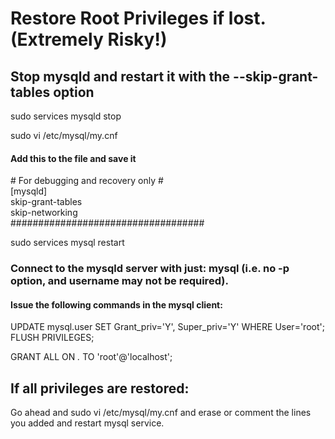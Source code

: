 # Restore Root Privileges if lost. (Extremely Risky!)

## Stop mysqld and restart it with the --skip-grant-tables option
sudo services mysqld stop

sudo vi /etc/mysql/my.cnf

#### Add this to the file and save it

\# For debugging and recovery only \#
<br>
[mysqld]
<br>
skip-grant-tables
<br>
skip-networking
<br>
\###################################

sudo services mysql restart

### Connect to the mysqld server with just: mysql (i.e. no -p option, and username may not be required).

#### Issue the following commands in the mysql client:

UPDATE mysql.user SET Grant_priv='Y', Super_priv='Y' WHERE User='root'; FLUSH PRIVILEGES;

GRANT ALL ON *.* TO 'root'@'localhost';

## If all privileges are restored:

Go ahead and sudo vi /etc/mysql/my.cnf and erase or comment the lines you added and restart mysql service.
